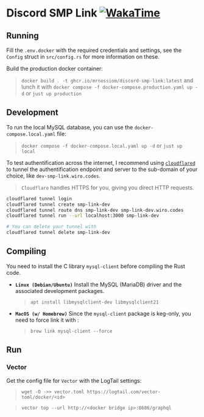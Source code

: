 # Discord SMP Link [![WakaTime](https://wakatime.com/badge/github/mrnossiom/discord-smp-link.svg)](https://wakatime.com/badge/github/mrnossiom/discord-smp-link)

## Running

Fill the `.env.docker` with the required credentials and settings, see the `Config` struct in `src/config.rs` for more information on these.

Build the production docker container:

> `docker build . -t ghcr.io/mrnossiom/discord-smp-link:latest`
> and lunch it with
> `docker compose -f docker-compose.production.yaml up -d` or `just up production`

## Development

To run the local MySQL database, you can use the `docker-compose.local.yaml` file:

> `docker compose -f docker-compose.local.yaml up -d`
> or
> `just up local`

To test authentification across the internet, I recommend using [`cloudflared`](https://developers.cloudflare.com/cloudflare-one/connections/connect-apps/install-and-setup/installation) to tunnel the authentification endpoint and server to the sub-domain of your choice, like `dev-smp-link.wiro.codes`.

> `Cloudflare` handles HTTPS for you, giving you direct HTTP requests.

```sh
cloudflared tunnel login
cloudflared tunnel create smp-link-dev
cloudflared tunnel route dns smp-link-dev smp-link-dev.wiro.codes
cloudflared tunnel run --url localhost:3000 smp-link-dev

# You can delete your tunnel with
cloudflared tunnel delete smp-link-dev
```

## Compiling

You need to install the C library `mysql-client` before compiling the Rust code.

-   **`Linux (Debian/Ubuntu)`**
    Install the MySQL (MariaDB) driver and the associated development packages.

    > `apt install libmysqlclient-dev libmysqlclient21`

-   **`MacOS (w/ Homebrew)`**
    Since the `mysql-client` package is keg-only, you need to force link it with :
    > `brew link mysql-client --force`

## Run

### Vector

Get the config file for `Vector` with the LogTail settings:

> `wget -O ->> vector.toml https://logtail.com/vector-toml/docker/<id>`

> `vector top --url http://<docker bridge ip>:8686/graphql`
